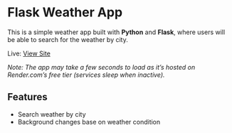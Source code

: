 # Flask Weather App

This is a simple weather app built with **Python** and **Flask**, where users will be able to search for the weather by city.

Live: [View Site](https://flask-weather-app-k7b3.onrender.com)

*Note: The app may take a few seconds to load as it’s hosted on Render.com’s free tier (services sleep when inactive).*

## Features

 - Search weather by city
 - Background changes base on weather condition